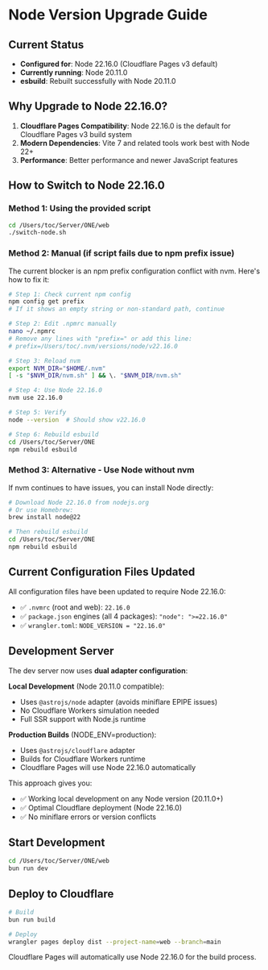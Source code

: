 # Node Version Upgrade Guide

## Current Status

- **Configured for**: Node 22.16.0 (Cloudflare Pages v3 default)
- **Currently running**: Node 20.11.0
- **esbuild**: Rebuilt successfully with Node 20.11.0

## Why Upgrade to Node 22.16.0?

1. **Cloudflare Pages Compatibility**: Node 22.16.0 is the default for Cloudflare Pages v3 build system
2. **Modern Dependencies**: Vite 7 and related tools work best with Node 22+
3. **Performance**: Better performance and newer JavaScript features

## How to Switch to Node 22.16.0

### Method 1: Using the provided script

```bash
cd /Users/toc/Server/ONE/web
./switch-node.sh
```

### Method 2: Manual (if script fails due to npm prefix issue)

The current blocker is an npm prefix configuration conflict with nvm. Here's how to fix it:

```bash
# Step 1: Check current npm config
npm config get prefix
# If it shows an empty string or non-standard path, continue

# Step 2: Edit .npmrc manually
nano ~/.npmrc
# Remove any lines with "prefix=" or add this line:
# prefix=/Users/toc/.nvm/versions/node/v22.16.0

# Step 3: Reload nvm
export NVM_DIR="$HOME/.nvm"
[ -s "$NVM_DIR/nvm.sh" ] && \. "$NVM_DIR/nvm.sh"

# Step 4: Use Node 22.16.0
nvm use 22.16.0

# Step 5: Verify
node --version  # Should show v22.16.0

# Step 6: Rebuild esbuild
cd /Users/toc/Server/ONE
npm rebuild esbuild
```

### Method 3: Alternative - Use Node without nvm

If nvm continues to have issues, you can install Node directly:

```bash
# Download Node 22.16.0 from nodejs.org
# Or use Homebrew:
brew install node@22

# Then rebuild esbuild
cd /Users/toc/Server/ONE
npm rebuild esbuild
```

## Current Configuration Files Updated

All configuration files have been updated to require Node 22.16.0:

- ✅ `.nvmrc` (root and web): `22.16.0`
- ✅ `package.json` engines (all 4 packages): `"node": ">=22.16.0"`
- ✅ `wrangler.toml`: `NODE_VERSION = "22.16.0"`

## Development Server

The dev server now uses **dual adapter configuration**:

**Local Development** (Node 20.11.0 compatible):
- Uses `@astrojs/node` adapter (avoids miniflare EPIPE issues)
- No Cloudflare Workers simulation needed
- Full SSR support with Node.js runtime

**Production Builds** (NODE_ENV=production):
- Uses `@astrojs/cloudflare` adapter
- Builds for Cloudflare Workers runtime
- Cloudflare Pages will use Node 22.16.0 automatically

This approach gives you:
- ✅ Working local development on any Node version (20.11.0+)
- ✅ Optimal Cloudflare deployment (Node 22.16.0)
- ✅ No miniflare errors or version conflicts

## Start Development

```bash
cd /Users/toc/Server/ONE/web
bun run dev
```

## Deploy to Cloudflare

```bash
# Build
bun run build

# Deploy
wrangler pages deploy dist --project-name=web --branch=main
```

Cloudflare Pages will automatically use Node 22.16.0 for the build process.
